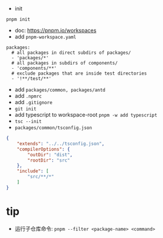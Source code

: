 
- init

```
pnpm init
```

- doc: https://pnpm.io/workspaces
- add `pnpm-workspace.yaml`

```
packages:
  # all packages in direct subdirs of packages/
  - 'packages/*'
  # all packages in subdirs of components/
  - 'components/**'
  # exclude packages that are inside test directories
  - '!**/test/**'
```

- add `packages/common, packages/antd`
- add `.npmrc`
- add `.gitignore`
- `git init`
- add typescript to workspace-root `pnpm -w add typescript`
- `tsc --init`
- `packages/common/tsconfig.json`

```json
{
    "extends": "../../tsconfig.json",
    "compilerOptions": {
        "outDir": "dist",
        "rootDir": "src"
    },
    "include": [
        "src/**/*"
    ]
}
```




# tip

- 运行子仓库命令: `pnpm --filter <package-name> <command>`

